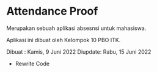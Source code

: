 # Attendance Proof
Merupakan sebuah aplikasi absesnsi untuk mahasiswa.

Aplikasi ini dibuat oleh Kelompok 10 PBO ITK.

Dibuat  : Kamis, 9 Juni 2022
Diupdate: Rabu, 15 Juni 2022

+ Rewrite Code
